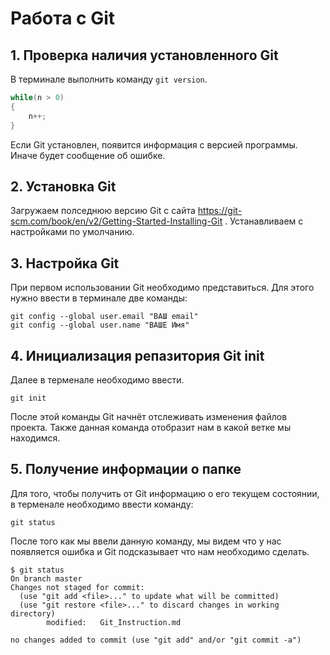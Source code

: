 # Работа с Git
## 1. Проверка наличия установленного Git
В терминале выполнить команду `git version`.
```C#
while(n > 0)
{
    n++;
}
```
Если Git установлен, появится информация с версией программы. Иначе будет сообщение об ошибке.


## 2. Установка Git
Загружаем полседнюю версию Git с сайта https://git-scm.com/book/en/v2/Getting-Started-Installing-Git .
Устанавливаем с настройками по умолчанию.

## 3. Настройка Git

При первом использовании Git необходимо представиться. Для этого нужно ввести в терминале две команды:
```
git config --global user.email "ВАШ email"
git config --global user.name "ВАШЕ Имя"
```

## 4. Инициализация репазитория Git init

Далее в терменале необходимо ввести.
```
git init
```
После этой команды Git начнёт отслеживать изменения файлов проекта.
Также данная команда отобразит нам в какой ветке мы находимся.

## 5. Получение информации о папке

Для того, чтобы получить от Git информацию о его текущем состоянии, в терменале необходимо ввести команду:
```
git status
```
После того как мы ввели данную команду, мы видем что у нас появляется ошибка и Git подсказывает что нам необходимо сделать.
```
$ git status
On branch master
Changes not staged for commit:
  (use "git add <file>..." to update what will be committed)
  (use "git restore <file>..." to discard changes in working directory)
        modified:   Git_Instruction.md

no changes added to commit (use "git add" and/or "git commit -a")
```

